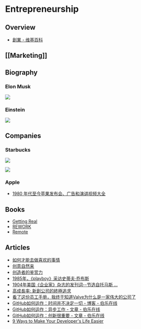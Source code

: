 # Entrepreneurship

## Overview

- [創業 - 维基百科](https://zh.wikipedia.org/wiki/%E5%89%B5%E6%A5%AD)

## [[Marketing]]

## Biography

### Elon Musk

![](https://s3-us-west-2.amazonaws.com/notion-static/ohI68TfpSW6urG59LoqW_--%20...jpg)

### Einstein

![](https://s3-us-west-2.amazonaws.com/notion-static/c4c761169f854274b040452774649239/einstein.jpg)

## Companies

### Starbucks

![](https://s3-us-west-2.amazonaws.com/notion-static/OqqFUrS9SLWXWfrUTEA2_--%20...jpg)

![](https://s3-us-west-2.amazonaws.com/notion-static/PbFZdIM5SoSmuLfB0nb8_--%20...jpg)

### Apple

- [1980 年代至今苹果发布会、广告和演讲视频大全](http://dheval.eieidoh.net:8880/DataHoarder/AppleArchive/)

## Books

- [Getting Real](http://gettingreal.37signals.com/GR_chn.php)
- [REWORK](https://www.v2ex.com/rework)
- [Remote](http://www.jianshu.com/nb/41672)

## Articles

- [如何才能去做喜欢的事情](http://www.wanglianghome.org/zh_CN/translation/HowToDoWhatYouLove.html)
- [创意自然来](http://5long.tumblr.com/post/525654905/organic-idea)
- [创造者的鉴赏力](http://daiyuwen.freeshell.org/gb/taste/taste.html)
- [1985年，《playboy》采访史蒂夫·乔布斯](https://www.douban.com/group/topic/21013199/)
- [1904年美国《企业家》杂志的发刊词--节选自托马斯 ...](https://www.douban.com/group/topic/14094464/)
- [高成長率: 新創公司的終極追求](https://medium.com/@startup_readingclub/%E6%96%B0%E5%89%B5-%E9%AB%98%E6%88%90%E9%95%B7%E7%8E%87-3a4ac76397e1)
- [看了这份员工手册，我终于知道Valve为什么是一家伟大的公司了](https://mp.weixin.qq.com/s?__biz=MjM5OTc2ODUxMw==&mid=2649712393&idx=1&sn=b3fcffd8f5594794b2f9d7b7f5114dfa)
- [GitHub如何运作：时间并不决定一切 - 博客 - 伯乐在线](http://blog.jobbole.com/6492/)
- [GitHub如何运作：异步工作 - 文章 - 伯乐在线](http://blog.jobbole.com/6815/)
- [GitHub如何运作：创新很重要 - 文章 - 伯乐在线](http://blog.jobbole.com/7547/)
- [9 Ways to Make Your Developer's Life Easier](https://www.themuse.com/advice/9-ways-to-make-your-developers-life-easier)
